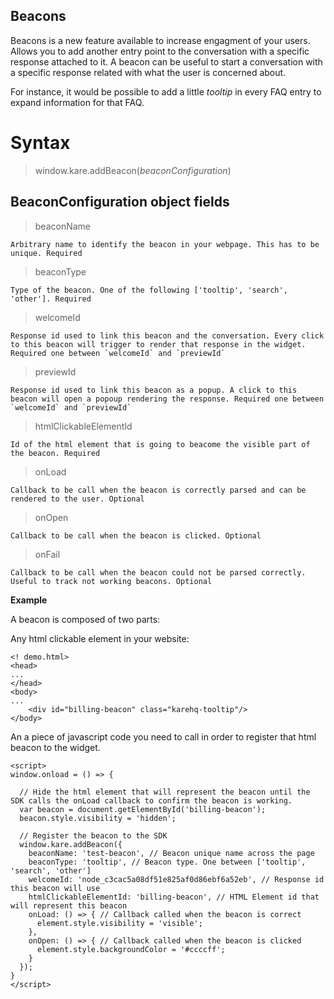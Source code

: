 ## Beacons

Beacons is a new feature available to increase engagment of your users. Allows you to add another entry point to the conversation with a specific response attached to it. A beacon can be useful to start a conversation with a specific response related with what the user is concerned about.

For instance, it would be possible to add a little _tooltip_ in every FAQ entry to expand information for that FAQ. 

# Syntax
> window.kare.addBeacon(_beaconConfiguration_)


## BeaconConfiguration object fields
 > beaconName
    
    Arbitrary name to identify the beacon in your webpage. This has to be unique. Required
  
 > beaconType

    Type of the beacon. One of the following ['tooltip', 'search', 'other']. Required

 > welcomeId

    Response id used to link this beacon and the conversation. Every click to this beacon will trigger to render that response in the widget. Required one between `welcomeId` and `previewId`
  
 > previewId

    Response id used to link this beacon as a popup. A click to this beacon will open a popoup rendering the response. Required one between `welcomeId` and `previewId`

 > htmlClickableElementId

    Id of the html element that is going to beacome the visible part of the beacon. Required

 > onLoad

    Callback to be call when the beacon is correctly parsed and can be rendered to the user. Optional

 > onOpen

    Callback to be call when the beacon is clicked. Optional

 > onFail

    Callback to be call when the beacon could not be parsed correctly. Useful to track not working beacons. Optional


**Example**

A beacon is composed of two parts:

Any html clickable element in your website:

```
<! demo.html>
<head>
...
</head>
<body>
...
    <div id="billing-beacon" class="karehq-tooltip"/>
</body>
```

An a piece of javascript code you need to call in order to register that html beacon to the widget.

```
<script>
window.onload = () => {

  // Hide the html element that will represent the beacon until the SDK calls the onLoad callback to confirm the beacon is working.
  var beacon = document.getElementById('billing-beacon');
  beacon.style.visibility = 'hidden';

  // Register the beacon to the SDK
  window.kare.addBeacon({
    beaconName: 'test-beacon', // Beacon unique name across the page
    beaconType: 'tooltip', // Beacon type. One between ['tooltip', 'search', 'other']
    welcomeId: 'node_c3cac5a08df51e825af0d86ebf6a52eb', // Response id this beacon will use
    htmlClickableElementId: 'billing-beacon', // HTML Element id that will represent this beacon
    onLoad: () => { // Callback called when the beacon is correct
      element.style.visibility = 'visible';
    },
    onOpen: () => { // Callback called when the beacon is clicked
      element.style.backgroundColor = '#ccccff';
    }
  });
}
</script>
```
